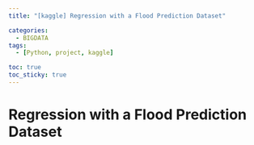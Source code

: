 ```yaml
---
title: "[kaggle] Regression with a Flood Prediction Dataset"

categories: 
  - BIGDATA
tags:
  - [Python, project, kaggle]

toc: true
toc_sticky: true
---
```


# Regression with a Flood Prediction Dataset